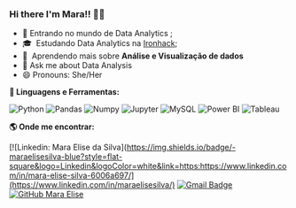 ### Hi there I'm Mara!!  👋👋


- 🔭 Entrando no mundo de Data Analytics ;
- 🎓 &nbsp;Estudando Data Analytics na <a href="https://www.ironhack.com/en">Ironhack</a>;
- 🌱 &nbsp;Aprendendo mais sobre **Análise e Visualização de dados**
- 💬 Ask me about Data Analysis
- 😄 Pronouns: She/Her


<b> 🚀 **Linguagens e Ferramentas</b>:**

 ![Python](https://img.shields.io/badge/-Python-black?style=flat-square&logo=Python)
 ![Pandas](https://img.shields.io/badge/-Pandas-black?style=flat-square&logo=Pandas)
 ![Numpy](https://img.shields.io/badge/-Numpy-black?style=flat-square&logo=Numpy)
 ![Jupyter](https://img.shields.io/badge/-Jupyter-black?style=flat-square&logo=Jupyter)
 ![MySQL](https://img.shields.io/badge/-MySQL-333333?style=flat&logo=mysql)
 ![Power BI](https://img.shields.io/badge/-Power%20BI-black?style=plastic&logo=Power-BI)
 ![Tableau](https://img.shields.io/badge/-Tableau-black?style=plastic&logo=Tableau)
 
 <b> :earth_americas: Onde me encontrar:  </b>


[![Linkedin: Mara Elise da Silva](https://img.shields.io/badge/-maraelisesilva-blue?style=flat-square&logo=Linkedin&logoColor=white&link=https:https://www.linkedin.com/in/mara-elise-silva-6006a697/](https://www.linkedin.com/in/maraelisesilva/)
[![Gmail Badge](https://img.shields.io/badge/-maraelisesilva@gmail.com-006bed?style=flat-square&logo=Gmail&logoColor=red&link=mailto:maraelisesilva@gmail.com)](mailto:maraelisesilva@gmail.com)
[![GitHub Mara Elise]( https://img.shields.io/github/followers/VanessaSwerts?label=follow&style=social)](https://github.com/MaraElise)

